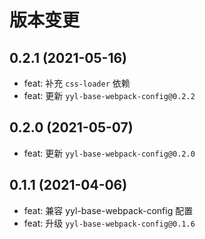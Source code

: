 # 版本变更

## 0.2.1 (2021-05-16)

- feat: 补充 `css-loader` 依赖
- feat: 更新 `yyl-base-webpack-config@0.2.2`

## 0.2.0 (2021-05-07)

- feat: 更新 `yyl-base-webpack-config@0.2.0`

## 0.1.1 (2021-04-06)

- feat: 兼容 yyl-base-webpack-config 配置
- feat: 升级 `yyl-base-webpack-config@0.1.6`
